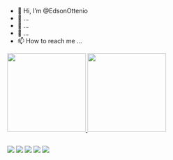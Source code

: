- 👋 Hi, I’m @EdsonOttenio
- 👀  ...
- 🌱  ...
- 💞️  ...
- 📫 How to reach me ...<a href="https://github.com/edsonottenio">

<img height="180em" src="https://github-readme-stats.vercel.app/api?username=edsonottenio&show_icons=true&theme=neon&include_all_commits-true&count_private-true"/>  
<img height="180em" src="https://github-readme-stats.vercel.app/api/top-langs/?username=edsonottenio&layout-compact&langs_count=16&theme=neon"/> </div>
    
##
      
<div> 
  <a href="https://www.youtube.com/channel/UC_vA2KhjFz3Kmr5iOP6sZqg" target="_blank"><img src="https://img.shields.io/badge/YouTube-FF0000?style=for-the-badge&logo=youtube&logoColor=white" target="_blank"></a>
  <a href="https://www.instagram.com/ed.ottenio/" target="_blank"><img src="https://img.shields.io/badge/-Instagram-%23E4405F?style=for-the-badge&logo=instagram&logoColor=white" target="_blank"></a>
 	<a href="https://www.twitch.tv/ottenio" target="_blank"><img src="https://img.shields.io/badge/Twitch-9146FF?style=for-the-badge&logo=twitch&logoColor=white" target="_blank"></a>
   <a href = "mailto:edsonotenio@gmail.com"><img src="https://img.shields.io/badge/-Gmail-%23333?style=for-the-badge&logo=gmail&logoColor=white" target="_blank"></a>
  <a href="https://www.linkedin.com/in/edson-c-c-otenio/" target="_blank"><img src="https://img.shields.io/badge/-LinkedIn-%230077B5?style=for-the-badge&logo=linkedin&logoColor=white" target="_blank"></a> 
  
</div>


 ##
 





<!---
EdsonOttenio/EdsonOttenio is a ✨ special ✨ repository because its `README.md` (this file) appears on your GitHub profile.
You can click the Preview link to take a look at your changes.
--->
